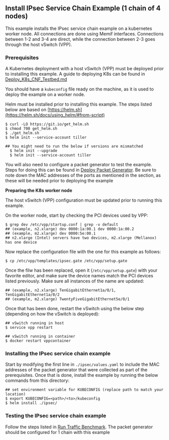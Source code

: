 ## Install IPsec Service Chain Example (1 chain of 4 nodes)

This example installs the IPsec service chain example on a kubernetes worker node. All connections are done using Memif interfaces. Connections between 1-2 and 3-4 are direct, while the connection between 2-3 goes through the host vSwitch (VPP).

### Prerequisites
A Kubernetes deployment with a host vSwitch (VPP) must be deployed prior to installing this example. A guide to deploying K8s can be found in [Deploy_K8s_CNF_Testbed.md](https://github.com/cncf/cnf-testbed/blob/master/docs/Deploy_K8s_CNF_Testbed.md)

You should have a `kubeconfig` file ready on the machine, as it is used to deploy the example on a worker node.

Helm must be installed prior to installing this example. The steps listed below are based on [https://helm.sh](https://helm.sh/docs/using_helm/#from-script)
```
$ curl -LO https://git.io/get_helm.sh
$ chmod 700 get_helm.sh
$ ./get_helm.sh
$ helm init --service-account tiller

## You might need to run the below if versions are mismatched
  $ helm init --upgrade
  $ helm init --service-account tiller
```

You will also need to configure a packet generator to test the example. Steps for doing this can be found in [Deploy Packet Generator](https://github.com/cncf/cnf-testbed/blob/master/docs/Deploy_K8s_CNF_Testbed.md#deploy-packet-generator). Be sure to note down the MAC addresses of the ports as mentioned in the section, as these will be needed prior to deploying the example

**Preparing the K8s worker node**

The host vSwitch (VPP) configuration must be updated prior to running this example.

On the worker node, start by checking the PCI devices used by VPP:
```
$ grep dev /etc/vpp/startup.conf | grep -v default
## (example, n2.xlarge) dev 0000:1a:00.1 dev 0000:1a:00.2
## (example, m2.xlarge) dev 0000:5e:00.1
## n2.xlarge (Intel) servers have two devices, m2.xlarge (Mellanox) has one device
```

Now replace the configuration file with the one for this example as follows:
```
$ cp /etc/vpp/templates/ipsec.gate /etc/vpp/setup.gate
```

Once the filw has been replaced, open it (`/etc/vpp/setup.gate`) with your favorite editor, and make sure the device names match the PCI devices listed previously. Make sure all instances of the name are updated:
```
## (example, n2.xlarge) TenGigabitEthernet1a/0/1, TenGigabitEthernet1a/0/2
## (example, m2.xlarge) TwentyFiveGigabitEthernet5e/0/1
```

Once that has been done, restart the vSwitch using the below step (depending on how the vSwitch is deployed):
```
## vSwitch running in host
$ service vpp restart

## vSwitch running in container
$ docker restart vppcontainer
```

### Installing the IPsec service chain example

Start by modifying the first line in `./ipsec/values.yaml` to include the MAC addresses of the packet generator that were collected as part of the prerequisites. Once that is done, install the example by running the below commands from this directory:
```
## set environment variable for KUBECONFIG (replace path to match your location)
$ export KUBECONFIG=<path>/<to>/kubeconfig
$ helm install ./ipsec/
```

### Testing the IPsec service chain example

Follow the steps listed in [Run Traffic Benchmark](https://github.com/cncf/cnf-testbed/blob/master/docs/Deploy_K8s_CNF_Testbed.md#run-traffic-benchmark). The packet generator should be configured for 1 chain with this example

